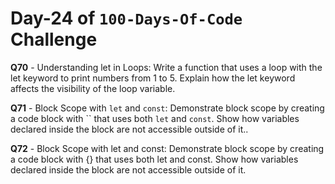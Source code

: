 # Day-24 of `100-Days-Of-Code` Challenge

**Q70** - Understanding let in Loops: Write a function that uses a loop with the let keyword to print numbers from 1 to 5. Explain how the let keyword affects the visibility of the loop variable.

**Q71** - Block Scope with `let` and `const`: Demonstrate block scope by creating a code block with `` that uses both `let` and `const`. Show how variables declared inside the block are not accessible outside of it..


**Q72** - Block Scope with let and const: Demonstrate block scope by creating a code block with {} that uses both let and const. Show how variables declared inside the block are not accessible outside of it.

 

 
 
 


 
